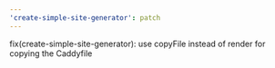 ```yaml
---
'create-simple-site-generator': patch
---
```


fix(create-simple-site-generator): use copyFile instead of render for copying the Caddyfile
